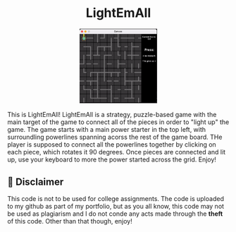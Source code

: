 <h1 align="center">LightEmAll</h1>
<p align="center"><img src="LightEmAll.gif" width=35% alt="LightEmAll"></p>

This is LightEmAll! LightEmAll is a strategy, puzzle-based game with the main target of the game to connect all of the pieces in order to "light up" the game. The game starts with a main power starter in the top left, with surroundling powerlines spanning acorss the rest of the game board. THe player is supposed to connect all the powerlines together by clicking on each piece, which rotates it 90 degrees. Once pieces are connected and lit up, use your keyboard to more the power started across the grid. Enjoy!




## 🚨 Disclaimer

This code is not to be used for college assignments. The code is uploaded to my github as part of my portfolio, but as you all know, this code may not be used as plagiarism and I do not conde any acts made through the **theft** of this code. Other than that though, enjoy!
